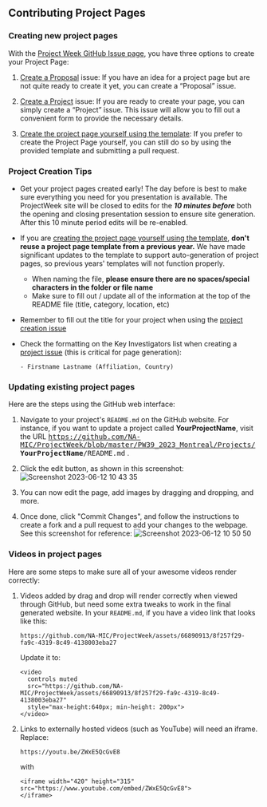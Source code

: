 ## Contributing Project Pages

### Creating new project pages

With the [Project Week GitHub Issue page](https://github.com/NA-MIC/ProjectWeek/issues/new/choose), you have three options to create your Project Page:

1.    [Create a Proposal](https://github.com/NA-MIC/ProjectWeek/issues/new?assignees=drouin-simon%2Cpiiq%2Crafaelpalomar%2Csjh26%2Ctkapur&labels=proposal%2Cevent%3APW39_2023_Montreal&projects=&template=proposal.yml&title=Proposal%3A+) issue: If you have an idea for a project page but are not quite ready to create it yet, you can create a “Proposal” issue.

2.    [Create a Project](https://github.com/NA-MIC/ProjectWeek/issues/new?assignees=drouin-simon%2Cpiiq%2Crafaelpalomar%2Csjh26%2Ctkapur&labels=project%2Cevent%3APW39_2023_Montreal&projects=&template=project.yml&title=Project%3A+) issue: If you are ready to create your page, you can simply create a “Project” issue. This issue will allow you to fill out a convenient form to provide the necessary details.

3.    [Create the project page yourself using the template](Projects/README.md): If you prefer to create the Project Page yourself, you can still do so by using the provided template and submitting a pull request.

### Project Creation Tips

- Get your project pages created early!  The day before is best to make sure everything you need for you presentation is available.  The ProjectWeek site will be closed to edits for the ***10 minutes before*** both the opening and closing presentation session to ensure site generation. After this 10 minute period edits will be re-enabled.

- If you are [creating the project page yourself using the template](Projects/README.md), **don't reuse a project page template from a previous year.**  We have made significant updates to the template to support auto-generation of project pages, so previous years' templates will not function properly.
    - When naming the file, **please ensure there are no spaces/special characters in the folder or file name**
    - Make sure to fill out / update all of the information at the top of the README file (title, category, location, etc)

- Remember to fill out the title for your project when using the [project creation issue](https://github.com/NA-MIC/ProjectWeek/issues/new?assignees=drouin-simon%2Cpiiq%2Crafaelpalomar%2Csjh26%2Ctkapur&labels=project%2Cevent%3APW39_2023_Montreal&projects=&template=project.yml&title=Project%3A+)

- Check the formatting on the Key Investigators list when creating a [project issue](https://github.com/NA-MIC/ProjectWeek/issues/new?assignees=drouin-simon%2Cpiiq%2Crafaelpalomar%2Csjh26%2Ctkapur&labels=project%2Cevent%3APW39_2023_Montreal&projects=&template=project.yml&title=Project%3A+) (this is critical for page generation):

     `- Firstname Lastname (Affiliation, Country)`

### Updating existing project pages

Here are the steps using the GitHub web interface:

1. Navigate to your project's `README.md` on the GitHub website. For instance, if you want to update a project called **YourProjectName**, visit the URL <tt>https://github.com/NA-MIC/ProjectWeek/blob/master/PW39_2023_Montreal/Projects/<b>YourProjectName</b>/README.md</tt> .

2. Click the edit button, as shown in this screenshot: ![Screenshot 2023-06-12 10 43 35](https://github.com/NA-MIC/ProjectWeek/assets/25040869/ab01a7bf-c1e4-4c23-9aca-e2c6421ca530)

3. You can now edit the page, add images by dragging and dropping, and more.

4. Once done, click "Commit Changes", and follow the instructions to create a fork and a pull request to add your changes to the webpage. See this screenshot for reference: ![Screenshot 2023-06-12 10 50 50](https://github.com/NA-MIC/ProjectWeek/assets/25040869/180e81bb-d4f9-4f65-8569-a93192b2828e)
  
### Videos in project pages

Here are some steps to make sure all of your awesome videos render correctly:

1. Videos added by drag and drop will render correctly when viewed through GitHub, but need some extra tweaks to work in the final generated website.  In your `README.md`, if you have a video link that looks like this:
    ````
    https://github.com/NA-MIC/ProjectWeek/assets/66890913/8f257f29-fa9c-4319-8c49-4138003eba27
    ````


   Update it to:
    ````
    <video
      controls muted
      src="https://github.com/NA-MIC/ProjectWeek/assets/66890913/8f257f29-fa9c-4319-8c49-4138003eba27"
      style="max-height:640px; min-height: 200px">
    </video>

    ````
2. Links to externally hosted videos (such as YouTube) will need an iframe.  Replace:
    ````
    https://youtu.be/ZWxE5QcGvE8
    ````

    with

    ````
    <iframe width="420" height="315" src="https://www.youtube.com/embed/ZWxE5QcGvE8">
    </iframe>
    ````
